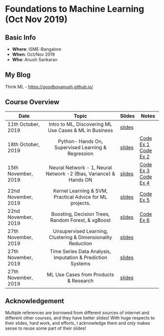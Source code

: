 # Foundations to Machine Learning (Oct Nov 2019)

## Basic Info
  - **Where**: ISME-Bangalore
  - **When**: Oct/Nov 2019
  - **Who**: Anush Sankaran

## My Blog

Think ML - https://goodboyanush.github.io/

## Course Overview

| Date                        |                                    Topic                                    | Slides | Notes |
|-----------------------------|:---------------------------------------------------------------------------:|--------|-------|
| 11th October, 2019  | Intro to ML, Discovering ML Use Cases & ML in Business     |   [slides](./lecture_notes/Lecture-1.pdf)      |       |
| 18th October, 2019  | Python- Hands On, Supervised Learning & Regression     |   [slides](./lecture_notes/Lecture-2.pdf)     |  [Code Ex 1](./coding-assignments/1.Linear-Regression.ipynb)   <br/>     [Code Ex 2](./coding-assignments/2.Logistic-Regression.ipynb)     |
| 15th November, 2019  | Neural Network - 1, Neural Network -2 (Bias, Variance) & Hands ON     |   [slides](./lecture_notes/Lecture-3.pdf)      |  [Code Ex 3](./coding-assignments/3.NN-Regression.ipynb)   <br/>     [Code Ex 4](./coding-assignments/4.NN-Classification.ipynb)     |
| 22nd November, 2019  | Kernel Learning & SVM, Practical Advice for ML projects.     |  [slides](./lecture_notes/Lecture-4.pdf)       |   [Code Ex 5](./coding-assignments/5.SVM-Classification.ipynb)    |
| 22nd November, 2019  | Boosting, Decision Trees, Random Forest, & xgBoost     |   [slides](./lecture_notes/Lecture-4.pdf)       |   [Code Ex 6](./coding-assignments/6.RDF-Classification.ipynb)     |
| 27th November, 2019  | Unsupervised Learning, Clustering & Dimensionality Reduction    |   [slides](./lecture_notes/Lecture-5.pdf)       |       |
| 27th November, 2019  | Time Series Data Analysis, Imputation & Prediction Systems     |   [slides](./lecture_notes/Lecture-5.pdf)       |       |
| 27th November, 2019  | ML Use Cases from Products & Research    |   [slides](./lecture_notes/Lecture-5.pdf)       |       |

## Acknowledgement

Multiple references are borrowed from different sources of internet and different other courses, and they have better slides! With huge respects to their slides, hard work, and efforts, I acknowledge them and only makes sense to reuse some part of their slides!
